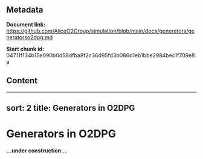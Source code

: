 ## Metadata

**Document link:** https://github.com/AliceO2Group/simulation/blob/main/docs/generators/generatorso2dpg.md

**Start chunk id:** 04711f134b15e090b0d58dfba8f2c36d95fd3b086d1eb1bbe2984bec1f709e8a

## Content

---
sort: 2
title: Generators in O2DPG
---

# Generators in O2DPG

**...under construction...**